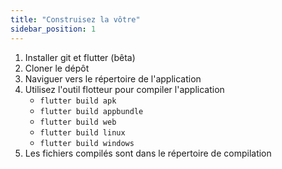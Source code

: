 ```yaml
---
title: "Construisez la vôtre"
sidebar_position: 1
---
```


1. Installer git et flutter (bêta)
2. Cloner le dépôt
3. Naviguer vers le répertoire de l'application
4. Utilisez l'outil flotteur pour compiler l'application
   * `flutter build apk`
   * `flutter build appbundle`
   * `flutter build web`
   * `flutter build linux`
   * `flutter build windows`
5. Les fichiers compilés sont dans le répertoire de compilation
